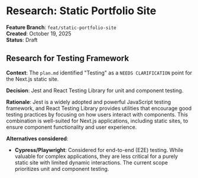 # Research: Static Portfolio Site

**Feature Branch**: `feat/static-portfolio-site`  
**Created**: October 19, 2025  
**Status**: Draft  

## Research for Testing Framework

**Context**: The `plan.md` identified "Testing" as a `NEEDS CLARIFICATION` point for the Next.js static site.

**Decision**: Jest and React Testing Library for unit and component testing.

**Rationale**: Jest is a widely adopted and powerful JavaScript testing framework, and React Testing Library provides utilities that encourage good testing practices by focusing on how users interact with components. This combination is well-suited for Next.js applications, including static sites, to ensure component functionality and user experience.

**Alternatives considered**:

*   **Cypress/Playwright**: Considered for end-to-end (E2E) testing. While valuable for complex applications, they are less critical for a purely static site with limited dynamic interactions. The current scope prioritizes unit and component testing.

